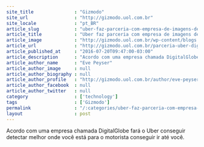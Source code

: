 ```yaml
---
site_title               : "Gizmodo"
site_url                 : "http://gizmodo.uol.com.br"
site_locale              : "pt_BR"
article_slug             : "uber-faz-parceria-com-empresa-de-imagens-de-satelite-para-saber-localizacao-com-mais-precisao"
article_title            : "Uber faz parceria com empresa de imagens de satélite para saber localização com mais precisão"
article_image            : "http://gizmodo.uol.com.br/wp-content/blogs.dir/8/files/2016/06/AP_271371768494-e1466511540535.jpg"
article_url              : "http://gizmodo.uol.com.br/parceria-uber-digitalglobe/"
article_published_at     : "2016-07-20T09:47:00-03:00"
article_description      : "Acordo com uma empresa chamada DigitalGlobe fará o Uber conseguir detectar melhor onde você está para o motorista conseguir ir até você."
article_author_name      : "Eve Peyser"
article_author_image     : null
article_author_biography : null
article_author_profile   : "http://gizmodo.uol.com.br/author/eve-peyser/"
article_author_facebook  : null
article_author_twitter   : null
category                 : ['technology']
tags                     : ['Gizmodo']
permalink                : "/:categories/uber-faz-parceria-com-empresa-de-imagens-de-satelite-para-saber-localizacao-com-mais-precisao/"
layout                   : post
---
```


Acordo com uma empresa chamada DigitalGlobe fará o Uber conseguir detectar melhor onde você está para o motorista conseguir ir até você.
